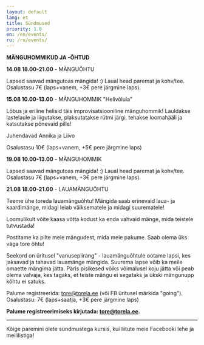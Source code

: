 ```yaml
---
layout: default
lang: et
title: Sündmused
priority: 1.0
en: /en/events/
ru: /ru/events/
---
```


**MÄNGUHOMMIKUD JA -ÕHTUD**

**14.08 18.00-21.00** - MÄNGUÕHTU

Lapsed saavad mängutoas mängida! :) Laual head paremat ja kohv/tee. 
Osalustasu 7€ (laps+vanem, +3€ pere järgmine laps).


**15.08 10.00-13.00** - MÄNGUHOMMIK "Helivõlula"


Lõbus ja eriline helisid täis improvisatsiooniline  mänguhommik! Lauldakse lastelaule ja liigutakse, plaksutatakse rütmi järgi, tehakse loomahääli ja katsutakse põnevaid pille!

Juhendavad Annika ja Liivo

Osalustasu 10€ (laps+vanem, +5€ pere järgmine laps)

**19.08 10.00-13.00** - MÄNGUHOMMIK

Lapsed saavad mängutoas mängida! :) Laual head paremat ja kohv/tee. 
Osalustasu 7€ (laps+vanem, +3€ pere järgmine laps).

**21.08 18.00-21.00** - LAUAMÄNGUÕHTU

Teeme ühe toreda lauamänguõhtu! 
Mängida saab erinevaid laua- ja kaardimänge, midagi leiab väiksematele ja midagi suurematele!

Loomulikult võite kaasa võtta kodust ka enda vahvaid mänge, mida teistele tutvustada!

Postitame ka pilte meie mängudest, mida meie pakume.
Saab olema üks väga tore õhtu!

Seekord on üritusel "vanusepiirang" - lauamänguõhtule ootame lapsi, kes jaksavad ja tahavad lauamänge mängida. Suurema lapse võib ka meile omaette mängima jätta. Päris pisikesed võiks võimalusel koju jätta või peab olema valvaja, kes tagaks, et teiste mängu ei segataks ja ükski mängunupp kõhtu ei satuks.

Palume registreerida: tore@torela.ee (või FB üritusel märkida "going").
Osalustasu: 7€ (laps+saatja, +3€ pere järgmine laps)


**Palume registreerimiseks kirjutada: tore@torela.ee.**


***

Kõige paremini olete sündmustega kursis, kui liitute meie Facebooki lehe ja meililistiga!

